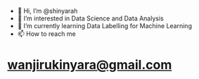 - 👋 Hi, I’m @shinyarah
- 👀 I’m interested in Data Science and Data Analysis
- 🌱 I’m currently learning Data Labelling for Machine Learning
- 📫 How to reach me 
# wanjirukinyara@gmail.com

<!---
shinyarah/shinyarah is a ✨ special ✨ repository because its `README.md` (this file) appears on your GitHub profile.
You can click the Preview link to take a look at your changes.
--->
